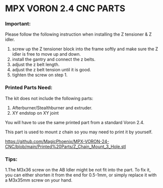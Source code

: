 # MPX VORON 2.4 CNC PARTS

### Important:

Please follow the following instruction when installing the Z tensioner & Z idler.

1. screw up the Z tensioner block into the frame softly and make sure the Z idler is free to move up and down.
2. install the gantry and connect the z belts.
3. adjust the z belt length.
4. adjust the z belt tension until it is good.
5. tighten the screw on step 1.



### Printed Parts Need:

The kit does not include the following parts:  

1. Afterburner/Stealthburner and extruder.
2. XY endstop on XY joint 

You will have to use the same printed part from a standard Voron 2.4.

This part is used to mount z chain so you may need to print it by yourself.

https://github.com/MagicPhoenix/MPX-VORON-24-CNC/blob/main/Printed%20Parts/Z_Chain_Mount_3_Hole.stl 





### Tips:

1.The M3x36 screw on the AB Idler might be not fit into the part. To fix it, you can either shorten it from the end for 0.5-1mm, or simply replace it with a M3x35mm screw on your hand.





